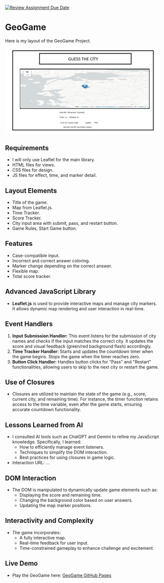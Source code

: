 [![Review Assignment Due Date](https://classroom.github.com/assets/deadline-readme-button-22041afd0340ce965d47ae6ef1cefeee28c7c493a6346c4f15d667ab976d596c.svg)](https://classroom.github.com/a/ATV5e7Id)

# GeoGame

Here is my layout of the GeoGame Project.

![GeoGame Layout](layout_frontend.png)

## Requirements
- I will only use Leaflet for the main library.
- HTML files for views.
- CSS files for design.
- JS files for effect, time, and marker detail.

## Layout Elements
- Title of the game.
- Map from Leaflet.js.
- Time Tracker.
- Score Tracker.
- City input area with submit, pass, and restart button.
- Game Rules, Start Game button.

## Features
- Case-compatible input.
- Incorrect and correct answer coloring.
- Marker change depending on the correct answer.
- Flexible map.
- Total score tracker.

## Advanced JavaScript Library
- **Leaflet.js** is used to provide interactive maps and manage city markers. It allows dynamic map rendering and user interaction in real-time.

## Event Handlers
1. **Input Submission Handler:** This event listens for the submission of city names and checks if the input matches the correct city. It updates the score and visual feedback (green/red background flash) accordingly.
2. **Time Tracker Handler:** Starts and updates the countdown timer when the game begins. Stops the game when the timer reaches zero.
3. **Button Click Handler:** Handles button clicks for "Pass" and "Restart" functionalities, allowing users to skip to the next city or restart the game.

## Use of Closures
- Closures are utilized to maintain the state of the game (e.g., score, current city, and remaining time). For instance, the timer function retains access to the time variable, even after the game starts, ensuring accurate countdown functionality.

## Lessons Learned from AI
- I consulted AI tools such as ChatGPT and Gemini to refine my JavaScript knowledge. Specifically, I learned:
  - How to efficiently manage event listeners.
  - Techniques to simplify the DOM interaction.
  - Best practices for using closures in game logic.
- Interaction URL: ... 

## DOM Interaction
- The DOM is manipulated to dynamically update game elements such as:
  - Displaying the score and remaining time.
  - Changing the background color based on user answers.
  - Updating the map marker positions.

## Interactivity and Complexity
- The game incorporates:
  - A fully interactive map.
  - Real-time feedback for user input.
  - Time-constrained gameplay to enhance challenge and excitement.
 
## Live Demo
- Play the GeoGame here: [GeoGame GitHub Pages](https://your-github-username.github.io/GeoGame/)
